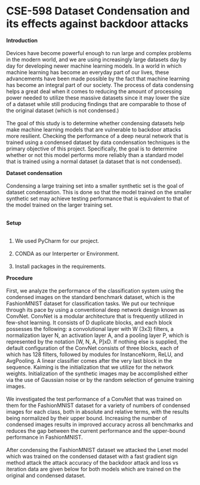 # CSE-598 Dataset Condensation and its effects against backdoor attacks

**Introduction**<br><br/>
Devices have become powerful enough to run large and 
complex problems in the modern world, and we are using 
increasingly large datasets day by day for developing 
newer machine learning models. In a world in which 
machine learning has become an everyday part of our 
lives, these advancements have been made possible by the 
fact that machine learning has become an integral part of 
our society. The process of data condensing helps a great 
deal when it comes to reducing the amount of processing 
power needed to utilize these massive datasets since it 
may lower the size of a dataset while still producing 
findings that are comparable to those of the original 
dataset (which is not condensed.)
<br><br/>
The goal of this study is to determine whether condensing 
datasets help make machine learning models that are 
vulnerable to backdoor attacks more resilient. 
Checking the performance of a deep neural network that 
is trained using a condensed dataset by data condensation 
techniques is the primary objective of this project. 
Specifically, the goal is to determine whether or not this 
model performs more reliably than a standard model that 
is trained using a normal dataset (a dataset that is not 
condensed).

**Dataset condensation**<br><br/>
Condensing a large training set into a smaller synthetic set is the goal of dataset condensation. This is done so that the model trained on the smaller synthetic set may achieve testing performance that is equivalent to that of the model trained on the larger training set.<br><br/>

**Setup**<br><br/>
1. We used PyCharm for our project.<br><br/>
2. CONDA as our Interperter or Environment.<br><br/>
3. Install packages in the requirements.

**Procedure**<br><br/>
First, we analyze the performance of the classification 
system using the condensed images on the standard 
benchmark dataset, which is the FashionMNIST dataset 
for classification tasks. We put our technique through its 
pace by using a conventional deep network design known 
as ConvNet. ConvNet is a modular architecture that is 
frequently utilized in few-shot learning. It consists of D 
duplicate blocks, and each block possesses the following: 
a convolutional layer with W (3x3) filters, a 
normalization layer N, an activation layer A, and a 
pooling layer P, which is represented by the notation [W, 
N, A, P]xD. If nothing else is supplied, the default 
configuration of the ConvNet consists of three blocks, 
each of which has 128 filters, followed by modules for 
InstanceNorm, ReLU, and AvgPooling. A linear classifier 
comes after the very last block in the sequence. Kaiming 
is the initialization that we utilize for the network weights. 
Initialization of the synthetic images may be 
accomplished either via the use of Gaussian noise or by 
the random selection of genuine training images.<br><br/>
We investigated the test performance of a ConvNet that 
was trained on them for the FashionMNIST dataset for a 
variety of numbers of condensed images for each class, 
both in absolute and relative terms, with the results being 
normalized by their upper bound. Increasing the 
number of condensed images results in improved 
accuracy across all benchmarks and reduces the gap 
between the current performance and the upper-bound 
performance in FashionMNIST.<br><br/>
After condensing the FashionMNIST dataset we attacked 
the Lenet model which was trained on the condensed 
dataset with a fast gradient sign method attack the attack 
accuracy of the backdoor attack and loss vs iteration data 
are given below for both models which are trained on the 
original and condensed dataset.

